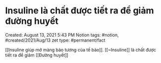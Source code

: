 # Insuline là chất được tiết ra để giảm đường huyết

Created: August 13, 2021 5:43 PM
Notion tags: #notion, #created/2021/Aug/13
zet type: #permanent/fact

[[Insuline giúp mở màng bào tương của tế bào]]. [[~Insuline]] là chất được tiết ra để giảm [[Đường huyết]]
